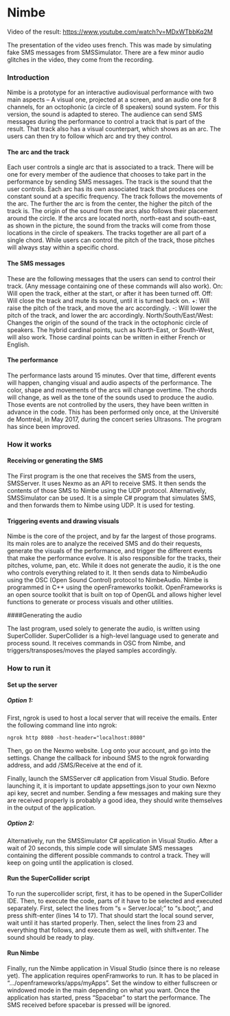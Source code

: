# Nimbe

Video of the result: https://www.youtube.com/watch?v=MDxWTbbKq2M

The presentation of the video uses french. This was made by simulating fake SMS messages from SMSSimulator. There are a few minor audio glitches in the video, they come from the recording.


### Introduction

Nimbe is a prototype for an interactive audiovisual performance with two main aspects – A visual one, projected at a screen, and an audio one for 8 channels, for an octophonic (a circle of 8 speakers) sound system. For this version, the sound is adapted to stereo. 
The audience can send SMS messages during the performance to control a track that is part of the result. That track also has a visual counterpart, which shows as an arc. The users can then try to follow which arc and try they control.

#### The arc and the track

Each user controls a single arc that is associated to a track. There will be one for every member of the audience that chooses to take part in the performance by sending SMS messages. 
The track is the sound that the user controls. Each arc has its own associated track that produces one constant sound at a specific frequency. 
The track follows the movements of the arc. The further the arc is from the center, the higher the pitch of the track is. The origin of the sound from the arcs also follows their placement around the circle. If the arcs are located north, north-east and south-east, as shown in the picture, the sound from the tracks will come from those locations in the circle of speakers.
The tracks together are all part of a single chord. While users can control the pitch of the track, those pitches will always stay within a specific chord.

#### The SMS messages

These are the following messages that the users can send to control their track. (Any message containing one of these commands will also work).
On: Will open the track, either at the start, or after it has been turned off.
Off: Will close the track and mute its sound, until it is turned back on.
+: Will raise the pitch of the track, and move the arc accordingly.
-: Will lower the pitch of the track, and lower the arc accordingly.
North/South/East/West: Changes the origin of the sound of the track in the octophonic circle of speakers. The hybrid cardinal points, such as North-East, or South-West, will also work. Those cardinal points can be written in either French or English.


#### The performance

The performance lasts around 15 minutes. Over that time, different events will happen, changing visual and audio aspects of the performance. The color, shape and movements of the arcs will change overtime. The chords will change, as well as the tone of the sounds used to produce the audio. Those events are not controlled by the users, they have been written in advance in the code.
This has been performed only once, at the Université de Montréal, in May 2017, during the concert series Ultrasons. The program has since been improved.

### How it works

#### Receiving or generating the SMS
The First program is the one that receives the SMS from the users, SMSServer. It uses Nexmo as an API to receive SMS. It then sends the contents of those SMS to Nimbe using the UDP protocol.
Alternatively, SMSSimulator can be used. It is a simple C# program that simulates SMS, and then forwards them to Nimbe using UDP. It is used for testing.


#### Triggering events and drawing visuals
Nimbe is the core of the project, and by far the largest of those programs. Its main roles are to analyze the received SMS and do their requests, generate the visuals of the performance, and trigger the different events that make the performance evolve. It is also responsible for the tracks, their pitches, volume, pan, etc. While it does not generate the audio, it is the one who controls everything related to it. It then sends data to NimbeAudio using the OSC (Open Sound Control) protocol to NimbeAudio.
Nimbe is programmed in C++ using the openFrameworks toolkit. OpenFrameworks is an open source toolkit that is built on top of OpenGL and allows higher level functions to generate or process visuals and other utilities.


####Generating the audio

The last program, used solely to generate the audio, is written using SuperCollider. SuperCollider is a high-level language used to generate and process sound. It receives commands in OSC from Nimbe, and triggers/transposes/moves the played samples accordingly.

### How to run it
#### Set up the server
##### Option 1:
First, ngrok is used to host a local server that will receive the emails. Enter the following command line into ngrok:

```
ngrok http 8080 -host-header="localhost:8080"
```

Then, go on the Nexmo website. Log onto your account, and go into the settings. Change the callback for inbound SMS to the ngrok forwarding address, and add /SMS/Receive at the end of it.

Finally, launch the SMSServer c# application from Visual Studio. Before launching it, it is important to update appsettings.json to your own Nexmo api key, secret and number. Sending a few messages and making sure they are received properly is probably a good idea, they should write themselves in the output of the application.

##### Option 2:
Alternatively, run the SMSSimulator C# application in Visual Studio. After a wait of 20 seconds, this simple code will simulate SMS messages containing the different possible commands to control a track. They will keep on going until the application is closed.
#### Run the SuperCollider script
To run the supercollider script, first, it has to be opened in the SuperCollider IDE. Then, to execute the code, parts of it have to be selected and executed separately. 
First, select the lines from “s = Server.local;”  to “s.boot;”, and press shift-enter (lines 14 to 17). That should start the local sound server, wait until it has started properly.
Then, select the lines from 23 and everything that follows, and execute them as well, with shift+enter. The sound should be ready to play.
#### Run Nimbe
Finally, run the Nimbe application in Visual Studio (since there is no release yet). The application requires openFramworks to run. It has to be placed in “…/openframeworks/apps/myApps”. Set the window to either fullscreen or windowed mode in the main depending on what you want. Once the application has started, press “Spacebar” to start the performance. The SMS received before spacebar is pressed will be ignored.
